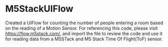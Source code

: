 # M5StackUIFlow

Created a UIFlow for counting the number of people entering a room based on the reading of a Motion Sensor.
For referencing this code, please visit https://flow.m5stack.com/, and import the file to review the code and use it for
reading data from a M5STack and M5 Stack Time Of Flight(ToF) sensor.

